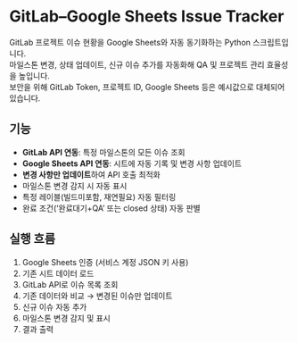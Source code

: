 # GitLab–Google Sheets Issue Tracker

GitLab 프로젝트 이슈 현황을 Google Sheets와 자동 동기화하는 Python 스크립트입니다.  
마일스톤 변경, 상태 업데이트, 신규 이슈 추가를 자동화해 QA 및 프로젝트 관리 효율성을 높입니다.  
보안을 위해 GitLab Token, 프로젝트 ID, Google Sheets 등은 예시값으로 대체되어 있습니다.   

## 기능
- **GitLab API 연동**: 특정 마일스톤의 모든 이슈 조회
- **Google Sheets API 연동**: 시트에 자동 기록 및 변경 사항 업데이트
- **변경 사항만 업데이트**하여 API 호출 최적화
- 마일스톤 변경 감지 시 자동 표시
- 특정 레이블(빌드미포함, 재연필요) 자동 필터링
- 완료 조건(‘완료대기+QA’ 또는 closed 상태) 자동 판별

## 실행 흐름
1. Google Sheets 인증 (서비스 계정 JSON 키 사용)
2. 기존 시트 데이터 로드
3. GitLab API로 이슈 목록 조회
4. 기존 데이터와 비교 → 변경된 이슈만 업데이트
5. 신규 이슈 자동 추가
6. 마일스톤 변경 감지 및 표시
7. 결과 출력
